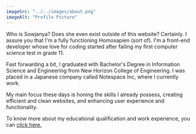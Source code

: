 ```yaml
---
imageSrc: "../../images/about.png"
imageAlt: "Profile Picture"
---
```


Who is Sowjanya? Does she even exist outside of this website? Certainly. I assure you that I'm a fully functioning Homosapien (sort of). I'm a front-end developer whose love for coding started after failing my first computer science test in grade 11.

Fast forwarding a bit, I graduated with Bachelor's Degree in Information Science and Engineering from New Horizon College of Engineering. I was placed in a Japanese company called Notespace Inc, where I currently work.

My main focus these days is honing the skills I already possess, creating efficient and clean websites, and enhancing user experience and functionality.

To know more about my educational qualification and work experience, you can <a href='https://www.linkedin.com/in/sowjanya-c-v' target='_blank'><u>click here<u></a>.
